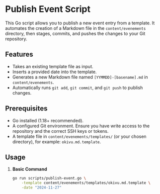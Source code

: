 # Publish Event Script

This Go script allows you to publish a new event entry from a template.
It automates the creation of a Markdown file in the `content/evenements` directory, then stages, commits, and pushes the changes to your Git repository.

## Features

- Takes an existing template file as input.
- Inserts a provided date into the template.
- Generates a new Markdown file named `[YYMMDD]-[basename].md` in `content/evenements`.
- Automatically runs `git add`, `git commit`, and `git push` to publish changes.

## Prerequisites

- Go installed (1.18+ recommended).
- A configured Git environment. Ensure you have write access to the repository and the correct SSH keys or tokens.
- A template file in `content/evenements/templates/` (or your chosen directory), for example: `okivu.md.template`.

## Usage

1. **Basic Command**

   ```bash
   go run scripts/publish-event.go \
       -template content/evenements/templates/okivu.md.template \
       -date "2024-11-27"
